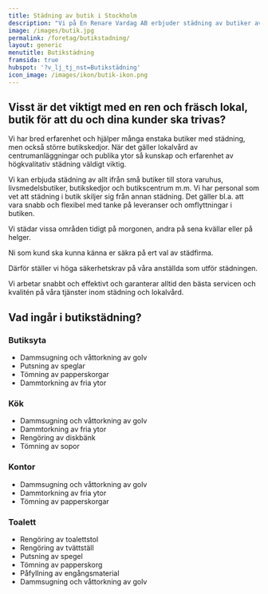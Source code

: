 ```yaml
---
title: Städning av butik i Stockholm
description: "Vi på En Renare Vardag AB erbjuder städning av butiker av högsta standard i Storstockholm. Hör av dig och boka ett kostnadsfritt möte."
image: /images/butik.jpg
permalink: /foretag/butikstadning/
layout: generic
menutitle: Butikstädning
framsida: true
hubspot: '?v_lj_tj_nst=Butikstädning'
icon_image: /images/ikon/butik-ikon.png
---
```

## Visst är det viktigt med en ren och fräsch lokal, butik för att du och dina kunder ska trivas? 

Vi har bred erfarenhet och hjälper många enstaka butiker med städning, men också större butikskedjor. När det gäller lokalvård av centrumanläggningar och publika ytor så kunskap och erfarenhet av högkvalitativ städning väldigt viktig.
      
Vi kan erbjuda städning av allt ifrån små butiker till stora varuhus, livsmedelsbutiker, butikskedjor och butikscentrum m.m. Vi har personal som vet att städning i butik skiljer sig från annan städning. Det gäller bl.a. att vara snabb och flexibel med tanke på leveranser och omflyttningar i butiken.

Vi städar vissa områden tidigt på morgonen, andra på sena kvällar eller på helger.
      
Ni som kund ska kunna känna er säkra på ert val av städfirma.
      
Därför ställer vi höga säkerhetskrav på våra anställda som utför städningen.
      
Vi arbetar snabbt och effektivt och garanterar alltid den bästa servicen och kvalitén på våra tjänster inom städning och lokalvård.

## Vad ingår i butikstädning?

### Butiksyta
* Dammsugning och våttorkning av golv
* Putsning av speglar
* Tömning av papperskorgar
* Dammtorkning av fria ytor

### Kök
* Dammsugning och våttorkning av golv
* Dammtorkning av fria ytor
* Rengöring av diskbänk
* Tömning av sopor

### Kontor
* Dammsugning och våttorkning av golv
* Dammtorkning av fria ytor
* Tömning av papperskorgar

### Toalett
* Rengöring av toalettstol
* Rengöring av tvättställ
* Putsning av spegel
* Tömning av papperskorg
* Påfyllning av engångsmaterial
* Dammsugning och våttorkning av golv
